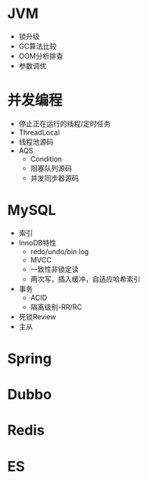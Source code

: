 # JVM
- 锁升级
- GC算法比较
- OOM分析排查
- 参数调优

# 并发编程
- 停止正在运行的线程/定时任务
- ThreadLocal
- 线程池源码
- AQS
   - Condition
   - 阻塞队列源码
   - 并发同步器源码

# MySQL
- 索引
- InnoDB特性
   - redo/undo/bin log
   - MVCC
   - 一致性非锁定读
   - 两次写，插入缓冲，自适应哈希索引
- 事务
   - ACID
   - 隔离级别-RR/RC
- 死锁Review
- 主从

# Spring

# Dubbo

# Redis

# ES